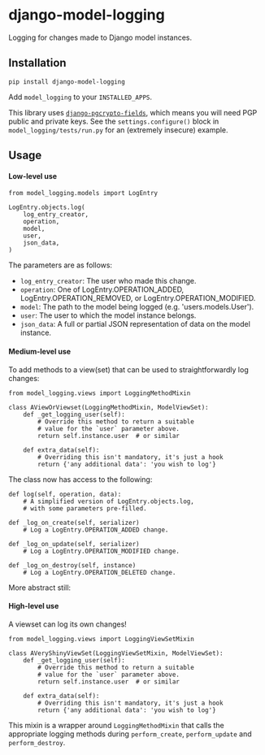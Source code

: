 # django-model-logging

Logging for changes made to Django model instances.

## Installation

`pip install django-model-logging`

Add `model_logging` to your `INSTALLED_APPS`.

This library uses [`django-pgcrypto-fields`](https://github.com/incuna/django-pgcrypto-fields),
which means you will need PGP public and private keys.  See the `settings.configure()`
block in `model_logging/tests/run.py` for an (extremely insecure) example.

## Usage

#### Low-level use

```
from model_logging.models import LogEntry

LogEntry.objects.log(
    log_entry_creator,
    operation,
    model,
    user,
    json_data,
)
```

The parameters are as follows:

* `log_entry_creator`:  The user who made this change.
* `operation`:  One of LogEntry.OPERATION_ADDED, LogEntry.OPERATION_REMOVED,
or LogEntry.OPERATION_MODIFIED.
* `model`:  The path to the model being logged (e.g. 'users.models.User').
* `user`:  The user to which the model instance belongs.
* `json_data`:  A full or partial JSON representation of data on the model instance.

#### Medium-level use

To add methods to a view(set) that can be used to straightforwardly log changes:

```
from model_logging.views import LoggingMethodMixin

class AViewOrViewset(LoggingMethodMixin, ModelViewSet):
    def _get_logging_user(self):
        # Override this method to return a suitable
        # value for the `user` parameter above.
        return self.instance.user  # or similar

    def extra_data(self):
        # Overriding this isn't mandatory, it's just a hook
        return {'any additional data': 'you wish to log'}
```

The class now has access to the following:

```
def log(self, operation, data):
    # A simplified version of LogEntry.objects.log,
    # with some parameters pre-filled.

def _log_on_create(self, serializer)
    # Log a LogEntry.OPERATION_ADDED change.

def _log_on_update(self, serializer)
    # Log a LogEntry.OPERATION_MODIFIED change.

def _log_on_destroy(self, instance)
    # Log a LogEntry.OPERATION_DELETED change.
```

More abstract still:

#### High-level use

A viewset can log its own changes!

```
from model_logging.views import LoggingViewSetMixin

class AVeryShinyViewSet(LoggingViewSetMixin, ModelViewSet):
    def _get_logging_user(self):
        # Override this method to return a suitable
        # value for the `user` parameter above.
        return self.instance.user  # or similar

    def extra_data(self):
        # Overriding this isn't mandatory, it's just a hook
        return {'any additional data': 'you wish to log'}
```

This mixin is a wrapper around `LoggingMethodMixin` that calls the appropriate logging
methods during `perform_create`, `perform_update` and `perform_destroy`.
